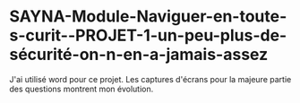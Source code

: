 # SAYNA-Module-Naviguer-en-toute-s-curit--PROJET-1-un-peu-plus-de-sécurité-on-n-en-a-jamais-assez
J'ai utilisé word pour ce projet. Les captures d'écrans pour la majeure partie des questions montrent mon évolution.
